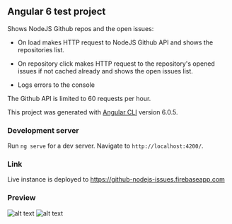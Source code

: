 ## Angular 6 test project

Shows NodeJS Github repos and the open issues:
- On load makes HTTP request to NodeJS Github API and shows the repositories list.

- On repository click makes HTTP request to the repository's opened issues if not cached already and shows the open issues list.

- Logs errors to the console


The Github API is limited to 60 requests per hour.

This project was generated with [Angular CLI](https://github.com/angular/angular-cli) version 6.0.5.

### Development server

Run `ng serve` for a dev server. Navigate to `http://localhost:4200/`.

### Link

Live instance is deployed to https://github-nodejs-issues.firebaseapp.com

### Preview

![alt text](https://raw.githubusercontent.com/zakhcst/angular-github-nodejs-issues/master/src/assets/screen1.png)
![alt text](https://raw.githubusercontent.com/zakhcst/angular-github-nodejs-issues/master/src/assets/screen2.png)
